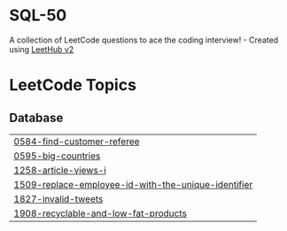 # SQL-50
A collection of LeetCode questions to ace the coding interview! - Created using [LeetHub v2](https://github.com/arunbhardwaj/LeetHub-2.0)

<!---LeetCode Topics Start-->
# LeetCode Topics
## Database
|  |
| ------- |
| [0584-find-customer-referee](https://github.com/rishitapd/SQL-50/tree/master/0584-find-customer-referee) |
| [0595-big-countries](https://github.com/rishitapd/SQL-50/tree/master/0595-big-countries) |
| [1258-article-views-i](https://github.com/rishitapd/SQL-50/tree/master/1258-article-views-i) |
| [1509-replace-employee-id-with-the-unique-identifier](https://github.com/rishitapd/SQL-50/tree/master/1509-replace-employee-id-with-the-unique-identifier) |
| [1827-invalid-tweets](https://github.com/rishitapd/SQL-50/tree/master/1827-invalid-tweets) |
| [1908-recyclable-and-low-fat-products](https://github.com/rishitapd/SQL-50/tree/master/1908-recyclable-and-low-fat-products) |
<!---LeetCode Topics End-->